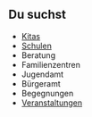 ## Du suchst

- [Kitas](Kitas/Kitas.md)
- [Schulen](Schulen/Schulen.md)
- Beratung
- Familienzentren
- Jugendamt
- Bürgeramt
- Begegnungen
- [Veranstaltungen](Veranstaltungen/Veranstaltungen.md)
